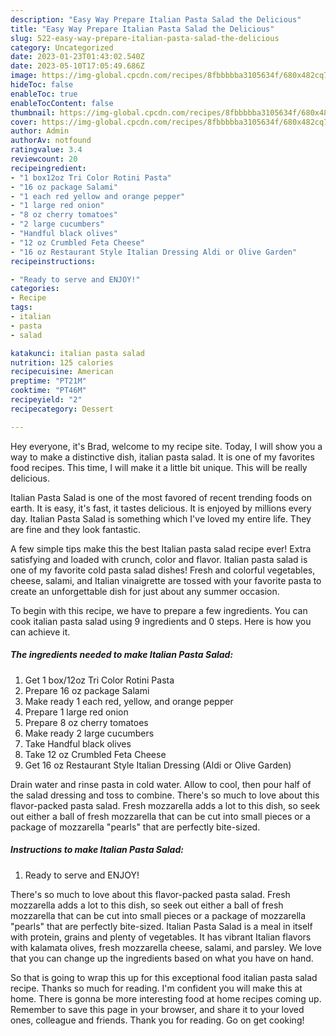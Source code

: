 ```yaml
---
description: "Easy Way Prepare Italian Pasta Salad the Delicious"
title: "Easy Way Prepare Italian Pasta Salad the Delicious"
slug: 522-easy-way-prepare-italian-pasta-salad-the-delicious
category: Uncategorized
date: 2023-01-23T01:43:02.540Z
date: 2023-05-10T17:05:49.686Z
image: https://img-global.cpcdn.com/recipes/8fbbbbba3105634f/680x482cq70/italian-pasta-salad-recipe-main-photo.jpg
hideToc: false
enableToc: true
enableTocContent: false
thumbnail: https://img-global.cpcdn.com/recipes/8fbbbbba3105634f/680x482cq70/italian-pasta-salad-recipe-main-photo.jpg
cover: https://img-global.cpcdn.com/recipes/8fbbbbba3105634f/680x482cq70/italian-pasta-salad-recipe-main-photo.jpg
author: Admin
authorAv: notfound
ratingvalue: 3.4
reviewcount: 20
recipeingredient:
- "1 box12oz Tri Color Rotini Pasta"
- "16 oz package Salami"
- "1 each red yellow and orange pepper"
- "1 large red onion"
- "8 oz cherry tomatoes"
- "2 large cucumbers"
- "Handful black olives"
- "12 oz Crumbled Feta Cheese"
- "16 oz Restaurant Style Italian Dressing Aldi or Olive Garden"
recipeinstructions:

- "Ready to serve and ENJOY!"
categories:
- Recipe
tags:
- italian
- pasta
- salad

katakunci: italian pasta salad 
nutrition: 125 calories
recipecuisine: American
preptime: "PT21M"
cooktime: "PT46M"
recipeyield: "2"
recipecategory: Dessert

---
```



Hey everyone, it's Brad, welcome to my recipe site. Today, I will show you a way to make a distinctive dish, italian pasta salad. It is one of my favorites food recipes. This time, I will make it a little bit unique. This will be really delicious.

Italian Pasta Salad is one of the most favored of recent trending foods on earth. It is easy, it's fast, it tastes delicious. It is enjoyed by millions every day. Italian Pasta Salad is something which I've loved my entire life. They are fine and they look fantastic.

A few simple tips make this the best Italian pasta salad recipe ever! Extra satisfying and loaded with crunch, color and flavor. Italian pasta salad is one of my favorite cold pasta salad dishes! Fresh and colorful vegetables, cheese, salami, and Italian vinaigrette are tossed with your favorite pasta to create an unforgettable dish for just about any summer occasion.


To begin with this recipe, we have to prepare a few ingredients. You can cook italian pasta salad using 9 ingredients and 0 steps. Here is how you can achieve it.

<!--inarticleads1-->

##### The ingredients needed to make Italian Pasta Salad:

1. Get 1 box/12oz Tri Color Rotini Pasta
1. Prepare 16 oz package Salami
1. Make ready 1 each red, yellow, and orange pepper
1. Prepare 1 large red onion
1. Prepare 8 oz cherry tomatoes
1. Make ready 2 large cucumbers
1. Take Handful black olives
1. Take 12 oz Crumbled Feta Cheese
1. Get 16 oz Restaurant Style Italian Dressing (Aldi or Olive Garden)


Drain water and rinse pasta in cold water. Allow to cool, then pour half of the salad dressing and toss to combine. There&#39;s so much to love about this flavor-packed pasta salad. Fresh mozzarella adds a lot to this dish, so seek out either a ball of fresh mozzarella that can be cut into small pieces or a package of mozzarella &#34;pearls&#34; that are perfectly bite-sized. 

<!--inarticleads2-->

##### Instructions to make Italian Pasta Salad:


1. Ready to serve and ENJOY!

There&#39;s so much to love about this flavor-packed pasta salad. Fresh mozzarella adds a lot to this dish, so seek out either a ball of fresh mozzarella that can be cut into small pieces or a package of mozzarella &#34;pearls&#34; that are perfectly bite-sized. Italian Pasta Salad is a meal in itself with protein, grains and plenty of vegetables. It has vibrant Italian flavors with kalamata olives, fresh mozzarella cheese, salami, and parsley. We love that you can change up the ingredients based on what you have on hand. 

So that is going to wrap this up for this exceptional food italian pasta salad recipe. Thanks so much for reading. I'm confident you will make this at home. There is gonna be more interesting food at home recipes coming up. Remember to save this page in your browser, and share it to your loved ones, colleague and friends. Thank you for reading. Go on get cooking!
